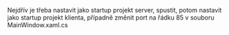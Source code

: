 Nejdřív je třeba nastavit jako startup projekt server, spustit, potom nastavit jako startup projekt klienta, případně změnit port na řádku 85 v souboru MainWindow.xaml.cs

